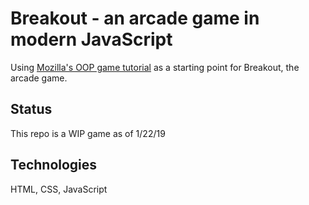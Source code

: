 # Breakout - an arcade game in modern JavaScript
Using [Mozilla's OOP game tutorial](https://developer.mozilla.org/en-US/docs/Games/Tutorials/2D_Breakout_game_pure_JavaScript) as a starting point for Breakout, the arcade game.

## Status
This repo is a WIP game as of 1/22/19

## Technologies
HTML, CSS, JavaScript
